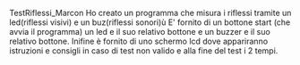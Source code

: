 TestRiflessi_Marcon
Ho creato un programma che misura i riflessi tramite un led(riflessi visivi) e un buz(riflessi sonori)ù
E' fornito di un bottone start (che avvia il programma) un led e il suo relativo bottone e un buzzer e il suo relativo bottone.
Inifine è fornito di uno schermo lcd dove appariranno istruzioni e consigli in caso di test non valido e alla fine del test i 2 tempi.
